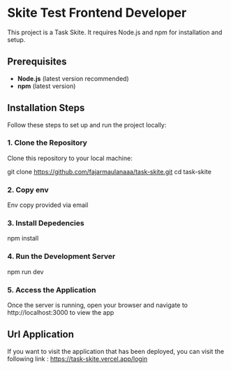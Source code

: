 # Skite Test Frontend Developer

This project is a Task Skite. It requires Node.js and npm for installation and setup.

## Prerequisites

- **Node.js** (latest version recommended)
- **npm** (latest version)

## Installation Steps

Follow these steps to set up and run the project locally:

### 1. Clone the Repository
Clone this repository to your local machine:

git clone https://github.com/fajarmaulanaaa/task-skite.git
cd task-skite

### 2. Copy env 
Env copy provided via email

### 3. Install Depedencies 
npm install

### 4. Run the Development Server
npm run dev

### 5. Access the Application
Once the server is running, open your browser and navigate to http://localhost:3000 to view the app

## Url Application
If you want to visit the application that has been deployed, you can visit the following link : https://task-skite.vercel.app/login

